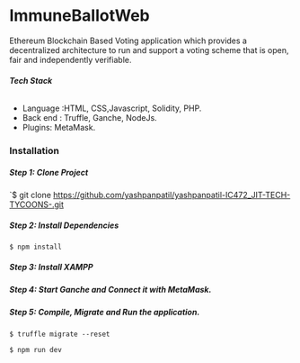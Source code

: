 # ImmuneBallotWeb
Ethereum Blockchain Based Voting application which provides a decentralized architecture to run
and support a voting scheme that is open, fair and independently verifiable.

###### **Tech Stack**
- Language :HTML, CSS,Javascript, Solidity, PHP.
- Back end : Truffle, Ganche, NodeJs.
- Plugins: MetaMask.

### Installation

##### Step 1: Clone Project
  `$ git clone https://github.com/yashpanpatil/yashpanpatil-IC472_JIT-TECH-TYCOONS-.git

##### Step 2: Install Dependencies
`$ npm install`

##### Step 3: Install XAMPP

##### Step 4: Start Ganche and Connect it with MetaMask.

##### Step 5: Compile, Migrate and Run the application.
`$ truffle migrate --reset`

`$ npm run dev`




